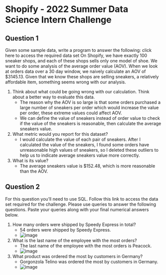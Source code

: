 # Shopify - 2022 Summer Data Science Intern Challenge

## Question 1
Given some sample data, write a program to answer the following: click here to access the required data set On Shopify, we have exactly 100 sneaker shops, and each of these shops sells only one model of shoe. We want to do some analysis of the average order value (AOV). When we look at orders data over a 30 day window, we naively calculate an AOV of $3145.13. Given that we know these shops are selling sneakers, a relatively affordable item, something seems wrong with our analysis.
1. Think about what could be going wrong with our calculation. Think about a better way to evaluate this data.
    - The reason why the AOV is so large is that some orders purchased a large number of sneakers per order which would increase the value per order, these extreme values could affect AOV.
    - We can define the value of sneakers instead of order value to check if the value of the sneakers is reasonable, then calculate the average sneakers value.
2. What metric would you report for this dataset?
    - I would calculate the value of each pair of sneakers. After I calculated the value of the sneakers, I found some orders have unreasonable high values of sneakers, so I deleted these outliers to help us to indicate average sneakers value more correctly.
3. What is its value?
    - The average sneakers value is $152.48, which is more reasonable than the AOV.

## Question 2
For this question you’ll need to use SQL. Follow this link to access the data set required for the challenge. Please use queries to answer the following questions. Paste your
queries along with your final numerical answers below.
1. How many orders were shipped by Speedy Express in total?
    - 54 orders were shipped by Speedy Express.
    - ![image](https://user-images.githubusercontent.com/82549782/150240156-beba64af-9163-4d58-a6f8-6406107331ff.png)
2. What is the last name of the employee with the most orders?
    - The last name of the employee with the most orders is Peacock.
    - ![image](https://user-images.githubusercontent.com/82549782/150249597-21349841-90d3-4fe1-921e-8721572f97cd.png)
3. What product was ordered the most by customers in Germany?
    - Gorgonzola Telino was ordered the most by customers in Germany.
    - ![image](https://user-images.githubusercontent.com/82549782/150244173-844fabd0-3467-475f-8316-c8faa2e3a4c8.png)
